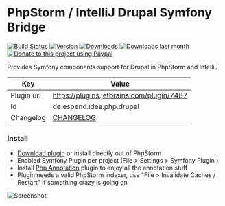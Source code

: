 PhpStorm / IntelliJ Drupal Symfony Bridge
==========================
[![Build Status](https://github.com/Haehnchen/idea-php-symfony2-plugin/actions/workflows/gradle.yml/badge.svg?branch=master)](https://github.com/Haehnchen/idea-php-drupal-symfony2-bridge/actions/workflows/gradle.yml)
[![Version](http://phpstorm.espend.de/badge/7487/version)](https://plugins.jetbrains.com/plugin/7487)
[![Downloads](http://phpstorm.espend.de/badge/7487/downloads)](https://plugins.jetbrains.com/plugin/7487)
[![Downloads last month](http://phpstorm.espend.de/badge/7487/last-month)](https://plugins.jetbrains.com/plugin/7487)
[![Donate to this project using Paypal](https://img.shields.io/badge/paypal-donate-yellow.svg)](https://www.paypal.me/DanielEspendiller)

Provides Symfony components support for Drupal in PhpStorm and IntelliJ

Key         | Value
----------- | -----------
Plugin url  | https://plugins.jetbrains.com/plugin/7487
Id          | de.espend.idea.php.drupal
Changelog   | [CHANGELOG](CHANGELOG.md)

### Install
* [Download plugin](https://plugins.jetbrains.com/plugin/7487) or install directly out of PhpStorm
* Enabled Symfony Plugin per project (File > Settings > Symfony Plugin )
* Install [Php Annotation](http://plugins.jetbrains.com/plugin/7320) plugin to enjoy all the annotation stuff
* Plugin needs a valid PhpStorm indexer, use "File > Invalidate Caches / Restart" if something crazy is going on

![Screenshot](https://plugins.jetbrains.com/files/7487/screenshot_14576.png)


